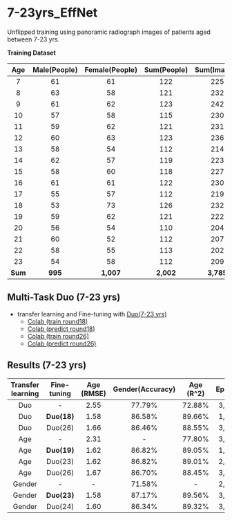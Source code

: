 # 7-23yrs_EffNet
Unflipped training using panoramic radiograph images of patients aged between 7-23 yrs.

**Training Dataset**

|  Age  | Male(People)  | Female(People)  | Sum(People)  |  Sum(Images) |
|:-----:|:-------------:|:---------------:|:------------:|:------------:|
|  7    |      61       |       61        |      122     |      225     |
|  8    |      63       |       58        |      121     |      232     |
|  9    |      61       |       62        |      123     |      242     |
|  10   |      57       |       58        |      115     |      230     |
|  11   |      59       |       62        |      121     |      231     |
|  12   |      60       |       63        |      123     |      236     |
|  13   |      58       |       54        |      112     |      214     |
|  14   |      62       |       57        |      119     |      223     |
|  15   |      58       |       60        |      118     |      227     |
|  16   |      61       |       61        |      122     |      230     |
|  17   |      55       |       57        |      112     |      219     |
|  18   |      53       |       73        |      126     |      232     |
|  19   |      59       |       62        |      121     |      222     |
|  20   |      56       |       54        |      110     |      204     |
|  21   |      60       |       52        |      112     |      207     |
|  22   |      58       |       55        |      113     |      202     |
|  23   |      54       |       58        |      112     |      209     |
|**Sum**|    **995**    |    **1,007**    |   **2,002**  |   **3,785**  |

## Multi-Task Duo (7-23 yrs)
* transfer learning and Fine-tuning with [Duo(7-23 yrs)](Multi-Task_Duo)
  * [Colab (train round18)](https://colab.research.google.com/drive/1EYq2TfD1rz-_dcLBhubZ09I1wOeyBVgA?usp=sharing)
  * [Colab (predict round18)](https://colab.research.google.com/drive/1pTBi_36uTNoY1OToI5wMf3zQtQBduRGO?usp=sharing)
  * [Colab (train round26)](https://colab.research.google.com/drive/1-7xOYkyl0wohi6GfH9OVuh9-QQdl37J7?usp=sharing)
  * [Colab (predict round26)](https://colab.research.google.com/drive/19AqXF1kcoouylNK7bjoRptikT9c2_ZGk?usp=sharing)

## Results (7-23 yrs)
|  Transfer learning  | Fine-tuning  | Age (RMSE)  | Gender(Accuracy)  |  Age (R^2) | Epochs |
| :------------------:|:------------:|:-----------:|:-----------------:|:----------:|:------:|
|         Duo         |      -       |     2.55    |      77.79%       |   72.88%   |  3,000 |
|         Duo         |  **Duo(18)** |     1.58    |      86.58%       |   89.66%   |  1,500 |
|         Duo         |    Duo(26)   |     1.66    |      86.46%       |   88.55%   |  3,500 |
|         Age         |      -       |     2.31    |        -          |   77.80%   |  3,250 |
|         Age         | **Duo(19)**  |     1.62    |      86.82%       |   89.05%   |  1,500 |
|         Age         |   Duo(23)    |     1.62    |      86.82%       |   89.01%   |  2,500 |
|         Age         |   Duo(26)    |     1.67    |      86.70%       |   88.45%   |  3,250 |
|        Gender       |      -       |      -      |      71.58%       |     -      |  2,500 |
|        Gender       | **Duo(23)**  |     1.58    |      87.17%       |   89.56%   |  3,250 |
|        Gender       |   Duo(24)    |     1.60    |      86.34%       |   89.32%   |  3,500 |

